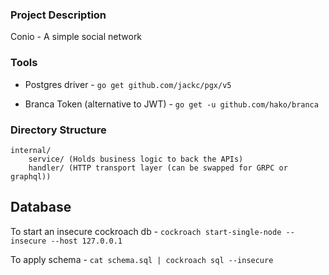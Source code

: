 ### Project Description

Conio - A simple social network

### Tools

- Postgres driver - `go get github.com/jackc/pgx/v5`

- Branca Token (alternative to JWT) - `go get -u github.com/hako/branca`

### Directory Structure

    internal/
        service/ (Holds business logic to back the APIs)
        handler/ (HTTP transport layer (can be swapped for GRPC or graphql))

## Database

To start an insecure cockroach db - `cockroach start-single-node --insecure --host 127.0.0.1`

To apply schema - `cat schema.sql | cockroach sql --insecure`